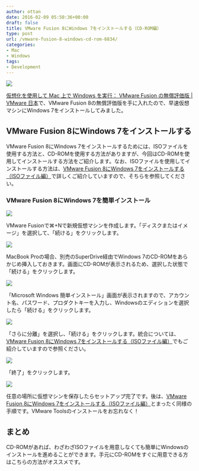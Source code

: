```yaml
---
author: ottan
date: 2016-02-09 05:50:36+00:00
draft: false
title: VMware Fusion 8にWindows 7をインストールする（CD-ROM編）
type: post
url: /vmware-fusion-8-windows-cd-rom-6834/
categories:
- Mac
- Windows
tags:
- Development
---
```


![](/images/2016/02/160208-56b83e38d131f-1.jpg)






[仮想化を使用して Mac 上で Windows を実行： VMware Fusion の無償評価版 | VMware 日本](http://www.vmware.com/jp/products/fusion)で、VMware Fusion 8の無償評価版を手に入れたので、早速仮想マシンにWindows 7をインストールしてみました。





## VMware Fusion 8にWindows 7をインストールする





VMware Fusion 8にWindows 7をインストールするためには、ISOファイルを使用する方法と、CD-ROMを使用する方法がありますが、今回はCD-ROMを使用してインストールする方法をご紹介します。なお、ISOファイルを使用してインストールする方法は、[VMware Fusion 8にWindows 7をインストールする（ISOファイル編）](https://ottan.xyz/vmware-fusion-8-windows-iso-3426/)で詳しくご紹介していますので、そちらを参照してください。





### VMware Fusion 8にWindows 7を簡単インストール





![](/images/2016/02/160209-56b97e2529a00.png)






VMware Fusionで⌘+Nで新規仮想マシンを作成します。「ディスクまたはイメージ」を選択して、「続ける」をクリックします。





![](/images/2016/02/160209-56b97e2674948.png)






MacBook Proの場合、別売のSuperDrive経由でWindows 7のCD-ROMをあらかじめ挿入しておきます。画面にCD-ROMが表示されるため、選択した状態で「続ける」をクリックします。





![](/images/2016/02/160209-56b97e27a8578-1.png)






「Microsoft Windows 簡単インストール」画面が表示されますので、アカウント名、パスワード、プロダクトキーを入力し、Windowsのエディションを選択したら「続ける」をクリックします。





![](/images/2016/02/160209-56b97e28dd147.png)






「さらに分離」を選択し、「続ける」をクリックします。統合については、[VMware Fusion 8にWindows 7をインストールする（ISOファイル編）](https://ottan.xyz/vmware-fusion-8-windows-iso-3426/)でもご紹介していますので参照ください。





![](/images/2016/02/160209-56b97e2a2c922.png)






「終了」をクリックします。





![](/images/2016/02/160209-56b97e2bb50c9.png)






任意の場所に仮想マシンを保存したらセットアップ完了です。後は、[VMware Fusion 8にWindows 7をインストールする（ISOファイル編）](https://ottan.xyz/vmware-fusion-8-windows-iso-3426/)とまったく同様の手順です。VMware Toolsのインストールをお忘れなく！





## まとめ





CD-ROMがあれば、わざわざISOファイルを用意しなくても簡単にWindowsのインストールを進めることができます。手元にCD-ROMをすぐに用意できる方はこちらの方法がオススメです。
